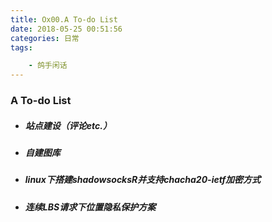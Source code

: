 ```yaml
---
title: Ox00.A To-do List
date: 2018-05-25 00:51:56
categories: 日常
tags: 

	- 鸽手闲话
---
```


### A To-do List

* ##### 站点建设（评论etc.）
* ##### 自建图库
* ##### linux下搭建shadowsocksR并支持chacha20-ietf加密方式
* ##### 连续LBS请求下位置隐私保护方案


